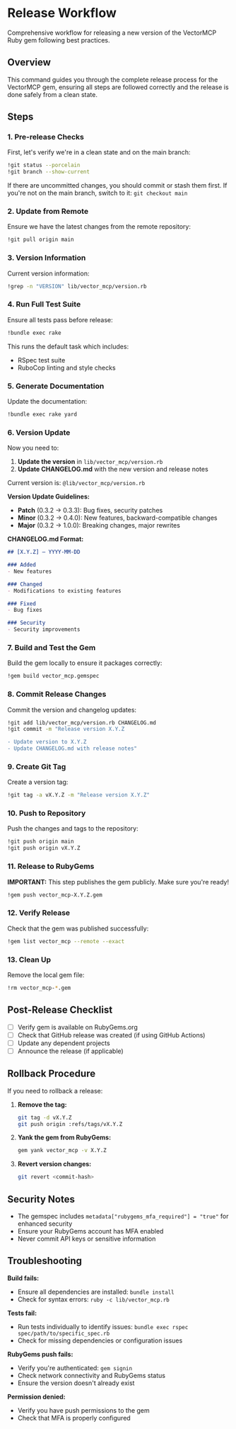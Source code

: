 # Release Workflow

Comprehensive workflow for releasing a new version of the VectorMCP Ruby gem following best practices.

## Overview

This command guides you through the complete release process for the VectorMCP gem, ensuring all steps are followed correctly and the release is done safely from a clean state.

## Steps

### 1. Pre-release Checks

First, let's verify we're in a clean state and on the main branch:

```bash
!git status --porcelain
!git branch --show-current
```

If there are uncommitted changes, you should commit or stash them first.
If you're not on the main branch, switch to it: `git checkout main`

### 2. Update from Remote

Ensure we have the latest changes from the remote repository:

```bash
!git pull origin main
```

### 3. Version Information

Current version information:

```bash
!grep -n "VERSION" lib/vector_mcp/version.rb
```

### 4. Run Full Test Suite

Ensure all tests pass before release:

```bash
!bundle exec rake
```

This runs the default task which includes:
- RSpec test suite
- RuboCop linting and style checks

### 5. Generate Documentation

Update the documentation:

```bash
!bundle exec rake yard
```

### 6. Version Update

Now you need to:

1. **Update the version** in `lib/vector_mcp/version.rb`
2. **Update CHANGELOG.md** with the new version and release notes

Current version is: `@lib/vector_mcp/version.rb`

**Version Update Guidelines:**
- **Patch** (0.3.2 → 0.3.3): Bug fixes, security patches
- **Minor** (0.3.2 → 0.4.0): New features, backward-compatible changes
- **Major** (0.3.2 → 1.0.0): Breaking changes, major rewrites

**CHANGELOG.md Format:**
```markdown
## [X.Y.Z] – YYYY-MM-DD

### Added
- New features

### Changed
- Modifications to existing features

### Fixed
- Bug fixes

### Security
- Security improvements
```

### 7. Build and Test the Gem

Build the gem locally to ensure it packages correctly:

```bash
!gem build vector_mcp.gemspec
```

### 8. Commit Release Changes

Commit the version and changelog updates:

```bash
!git add lib/vector_mcp/version.rb CHANGELOG.md
!git commit -m "Release version X.Y.Z

- Update version to X.Y.Z
- Update CHANGELOG.md with release notes"
```

### 9. Create Git Tag

Create a version tag:

```bash
!git tag -a vX.Y.Z -m "Release version X.Y.Z"
```

### 10. Push to Repository

Push the changes and tags to the repository:

```bash
!git push origin main
!git push origin vX.Y.Z
```

### 11. Release to RubyGems

**IMPORTANT:** This step publishes the gem publicly. Make sure you're ready!

```bash
!gem push vector_mcp-X.Y.Z.gem
```

### 12. Verify Release

Check that the gem was published successfully:

```bash
!gem list vector_mcp --remote --exact
```

### 13. Clean Up

Remove the local gem file:

```bash
!rm vector_mcp-*.gem
```

## Post-Release Checklist

- [ ] Verify gem is available on RubyGems.org
- [ ] Check that GitHub release was created (if using GitHub Actions)
- [ ] Update any dependent projects
- [ ] Announce the release (if applicable)

## Rollback Procedure

If you need to rollback a release:

1. **Remove the tag:**
   ```bash
   git tag -d vX.Y.Z
   git push origin :refs/tags/vX.Y.Z
   ```

2. **Yank the gem from RubyGems:**
   ```bash
   gem yank vector_mcp -v X.Y.Z
   ```

3. **Revert version changes:**
   ```bash
   git revert <commit-hash>
   ```

## Security Notes

- The gemspec includes `metadata["rubygems_mfa_required"] = "true"` for enhanced security
- Ensure your RubyGems account has MFA enabled
- Never commit API keys or sensitive information

## Troubleshooting

**Build fails:**
- Ensure all dependencies are installed: `bundle install`
- Check for syntax errors: `ruby -c lib/vector_mcp.rb`

**Tests fail:**
- Run tests individually to identify issues: `bundle exec rspec spec/path/to/specific_spec.rb`
- Check for missing dependencies or configuration issues

**RubyGems push fails:**
- Verify you're authenticated: `gem signin`
- Check network connectivity and RubyGems status
- Ensure the version doesn't already exist

**Permission denied:**
- Verify you have push permissions to the gem
- Check that MFA is properly configured